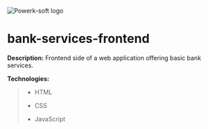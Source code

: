 ![Powerk-soft logo](https://powerksoftsolutions.com/wp-content/uploads/2022/08/17C18D60-C5A1-4125-A733-A51AEE481211.jpeg-removebg-preview-1.png)
# bank-services-frontend
**Description:** Frontend side of a web application offering basic bank services.

**Technologies:** 
> - HTML
> + CSS
> * JavaScript
